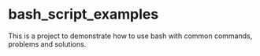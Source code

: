 # bash_script_examples
This is a project to demonstrate how to use bash with common commands, problems and solutions.
